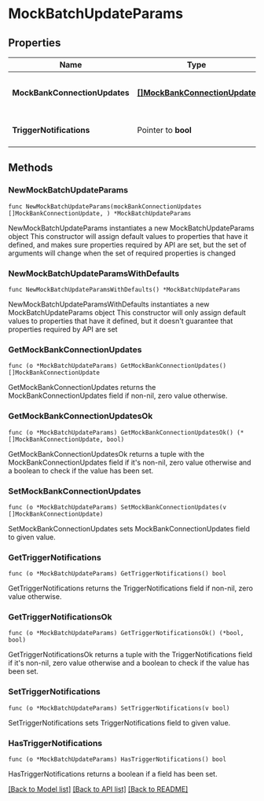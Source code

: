 # MockBatchUpdateParams

## Properties

Name | Type | Description | Notes
------------ | ------------- | ------------- | -------------
**MockBankConnectionUpdates** | [**[]MockBankConnectionUpdate**](MockBankConnectionUpdate.md) | &lt;strong&gt;Type:&lt;/strong&gt; MockBankConnectionUpdate&lt;br/&gt; List of mock bank connection updates | 
**TriggerNotifications** | Pointer to **bool** | Whether this call should trigger the dispatching of notifications. Default is &#39;false&#39;. | [optional] [default to false]

## Methods

### NewMockBatchUpdateParams

`func NewMockBatchUpdateParams(mockBankConnectionUpdates []MockBankConnectionUpdate, ) *MockBatchUpdateParams`

NewMockBatchUpdateParams instantiates a new MockBatchUpdateParams object
This constructor will assign default values to properties that have it defined,
and makes sure properties required by API are set, but the set of arguments
will change when the set of required properties is changed

### NewMockBatchUpdateParamsWithDefaults

`func NewMockBatchUpdateParamsWithDefaults() *MockBatchUpdateParams`

NewMockBatchUpdateParamsWithDefaults instantiates a new MockBatchUpdateParams object
This constructor will only assign default values to properties that have it defined,
but it doesn't guarantee that properties required by API are set

### GetMockBankConnectionUpdates

`func (o *MockBatchUpdateParams) GetMockBankConnectionUpdates() []MockBankConnectionUpdate`

GetMockBankConnectionUpdates returns the MockBankConnectionUpdates field if non-nil, zero value otherwise.

### GetMockBankConnectionUpdatesOk

`func (o *MockBatchUpdateParams) GetMockBankConnectionUpdatesOk() (*[]MockBankConnectionUpdate, bool)`

GetMockBankConnectionUpdatesOk returns a tuple with the MockBankConnectionUpdates field if it's non-nil, zero value otherwise
and a boolean to check if the value has been set.

### SetMockBankConnectionUpdates

`func (o *MockBatchUpdateParams) SetMockBankConnectionUpdates(v []MockBankConnectionUpdate)`

SetMockBankConnectionUpdates sets MockBankConnectionUpdates field to given value.


### GetTriggerNotifications

`func (o *MockBatchUpdateParams) GetTriggerNotifications() bool`

GetTriggerNotifications returns the TriggerNotifications field if non-nil, zero value otherwise.

### GetTriggerNotificationsOk

`func (o *MockBatchUpdateParams) GetTriggerNotificationsOk() (*bool, bool)`

GetTriggerNotificationsOk returns a tuple with the TriggerNotifications field if it's non-nil, zero value otherwise
and a boolean to check if the value has been set.

### SetTriggerNotifications

`func (o *MockBatchUpdateParams) SetTriggerNotifications(v bool)`

SetTriggerNotifications sets TriggerNotifications field to given value.

### HasTriggerNotifications

`func (o *MockBatchUpdateParams) HasTriggerNotifications() bool`

HasTriggerNotifications returns a boolean if a field has been set.


[[Back to Model list]](../README.md#documentation-for-models) [[Back to API list]](../README.md#documentation-for-api-endpoints) [[Back to README]](../README.md)


